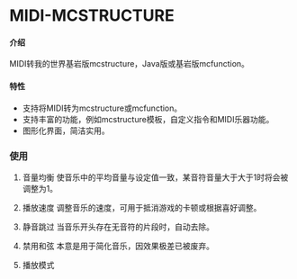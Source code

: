 # MIDI-MCSTRUCTURE


#### 介绍
MIDI转我的世界基岩版mcstructure，Java版或基岩版mcfunction。

#### 特性
- 支持将MIDI转为mcstructure或mcfunction。
- 支持丰富的功能，例如mcstructure模板，自定义指令和MIDI乐器功能。
- 图形化界面，简洁实用。

### 使用
1. 音量均衡
使音乐中的平均音量与设定值一致，某音符音量大于大于1时将会被调整为1。

2. 播放速度
调整音乐的速度，可用于抵消游戏的卡顿或根据喜好调整。

3. 静音跳过
当音乐开头存在无音符的片段时，自动去除。

4. 禁用和弦
本意是用于简化音乐，因效果极差已被废弃。

5. 播放模式
